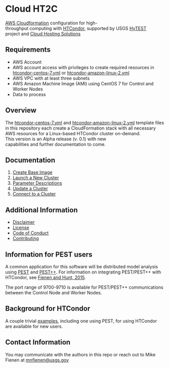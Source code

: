 # Cloud HT2C

[AWS Cloudformation](https://aws.amazon.com/cloudformation/) configuration for
high-throughput computing with [HTCondor](http://htcondor.org), supported by
USGS [HyTEST](https://www.usgs.gov/mission-areas/water-resources/science/integrated-water-prediction-iwp)
project and [Cloud Hosting Solutions](https://www.usgs.gov/associate-chief-information-officer/cloud-hosting-solutions)

## Requirements

- AWS Account
- AWS account access with privileges to create required resources in
[htcondor-centos-7.yml](./htcondor-centos7/cloudformation/htcondor-centos-7.yml)
or
[htcondor-amazon-linux-2.yml](./htcondor-al2/cloudformation/htcondor-amazon-linux-2.yml)
- AWS VPC with at least three subnets
- AWS Amazon Machine Image (AMI) using CentOS 7 for Control and Worker Nodes
- Data to process

## Overview

The [htcondor-centos-7.yml](./htcondor-centos7/cloudformation/htcondor-centos-7.yml)
and
[htcondor-amazon-linux-2.yml](./htcondor-al2/cloudformation/htcondor-amazon-linux-2.yml)
template files in this repository each create a CloudFormation stack with all
necessary AWS resources for a Linux-based HTCondor cluster on-demand.
This version is an Alpha release (v. 0.1) with new
capabilities and further documentation to come.

## Documentation

1. [Create Base Image](./docs/1-create-base-image.md)
1. [Launch a New Cluster](./docs/2-launch-a-new-cluster.md)
1. [Parameter Descriptions](./docs/3-parameter-descriptions.md)
1. [Update a Cluster](./docs/4-update-a-cluster.md)
1. [Connect to a Cluster](./docs/5-connect-to-a-cluster.md)

## Additional Information

- [Disclaimer](./DISCLAIMER.md)
- [License](./LICENSE.md)
- [Code of Conduct](./CODE_OF_CONDUCT.md)
- [Contributing](./CONTRIBUTING.md)

## Information for PEST users
A common application for this software will be distributed model analysis using
[PEST](http://pesthomepage.org) and [PEST++](https://github.com/usgs/pestpp/).
For information on integrating PEST/PEST++ with HTCondor, see [Fienen and Hunt,
2015](https://ngwa.onlinelibrary.wiley.com/doi/10.1111/gwat.12320).

The port range of 9700-9710 is available for PEST/PEST++ communications between
the Control Node and Worker Nodes.

## Background for HTCondor
A couple trivial [examples](https://github.com/mnfienen/HTCondorHelloWorld),
including one using PEST, for using HTCondor are available for new users.

## Contact Information

You may communicate with the authors in this repo or reach out to Mike Fienen at
mnfienen@usgs.gov
